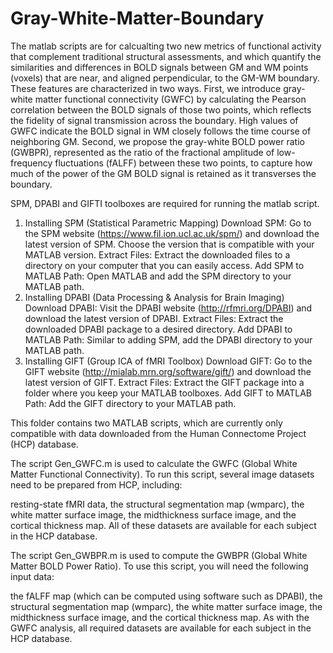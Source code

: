 # Gray-White-Matter-Boundary
The matlab scripts are for calcualting two new metrics of functional activity that complement traditional structural assessments, and which quantify the similarities and differences in BOLD signals between GM and WM points (voxels) that are near, and aligned perpendicular, to the GM-WM boundary. These features are characterized in two ways. First, we introduce gray-white matter functional connectivity (GWFC) by calculating the Pearson correlation between the BOLD signals of those two points, which reflects the fidelity of signal transmission across the boundary. High values of GWFC indicate the BOLD signal in WM closely follows the time course of neighboring GM.  Second, we propose the gray-white BOLD power ratio (GWBPR), represented as the ratio of the fractional amplitude of low-frequency fluctuations (fALFF) between these two points, to capture how much of the power of the GM BOLD signal is retained as it transverses the boundary. 

SPM, DPABI and GIFTI toolboxes are required for running the matlab script.
1. Installing SPM (Statistical Parametric Mapping)
Download SPM: Go to the SPM website (https://www.fil.ion.ucl.ac.uk/spm/) and download the latest version of SPM. Choose the version that is compatible with your MATLAB version.
Extract Files: Extract the downloaded files to a directory on your computer that you can easily access.
Add SPM to MATLAB Path: Open MATLAB and add the SPM directory to your MATLAB path.
2. Installing DPABI (Data Processing & Analysis for Brain Imaging)
Download DPABI: Visit the DPABI website (http://rfmri.org/DPABI) and download the latest version of DPABI.
Extract Files: Extract the downloaded DPABI package to a desired directory.
Add DPABI to MATLAB Path: Similar to adding SPM, add the DPABI directory to your MATLAB path.
3. Installing GIFT (Group ICA of fMRI Toolbox)
Download GIFT: Go to the GIFT website (http://mialab.mrn.org/software/gift/) and download the latest version of GIFT.
Extract Files: Extract the GIFT package into a folder where you keep your MATLAB toolboxes.
Add GIFT to MATLAB Path: Add the GIFT directory to your MATLAB path.

This folder contains two MATLAB scripts, which are currently only compatible with data downloaded from the Human Connectome Project (HCP) database.

The script Gen_GWFC.m is used to calculate the GWFC (Global White Matter Functional Connectivity). To run this script, several image datasets need to be prepared from HCP, including:

resting-state fMRI data,
the structural segmentation map (wmparc),
the white matter surface image,
the midthickness surface image, and
the cortical thickness map.
All of these datasets are available for each subject in the HCP database.

The script Gen_GWBPR.m is used to compute the GWBPR (Global White Matter BOLD Power Ratio). To use this script, you will need the following input data:

the fALFF map (which can be computed using software such as DPABI),
the structural segmentation map (wmparc),
the white matter surface image,
the midthickness surface image, and
the cortical thickness map.
As with the GWFC analysis, all required datasets are available for each subject in the HCP database.

